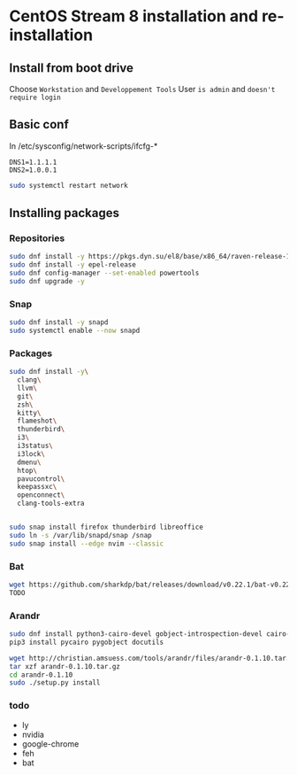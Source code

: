 # CentOS Stream 8 installation and re-installation

## Install from boot drive

Choose `Workstation` and `Developpement Tools`
User `is admin` and `doesn't require login`

## Basic conf
In /etc/sysconfig/network-scripts/ifcfg-\*
```
DNS1=1.1.1.1
DNS2=1.0.0.1
```

```sh
sudo systemctl restart network
```

## Installing packages

### Repositories
```sh
sudo dnf install -y https://pkgs.dyn.su/el8/base/x86_64/raven-release-1.0-3.el8.noarch.rpm
sudo dnf install -y epel-release
sudo dnf config-manager --set-enabled powertools
sudo dnf upgrade -y
```

### Snap
```sh
sudo dnf install -y snapd
sudo systemctl enable --now snapd
```

### Packages
```sh
sudo dnf install -y\
  clang\
  llvm\
  git\
  zsh\
  kitty\
  flameshot\
  thunderbird\
  i3\
  i3status\
  i3lock\
  dmenu\
  htop\
  pavucontrol\
  keepassxc\
  openconnect\
  clang-tools-extra


sudo snap install firefox thunderbird libreoffice
sudo ln -s /var/lib/snapd/snap /snap
sudo snap install --edge nvim --classic
```

### Bat
```sh
wget https://github.com/sharkdp/bat/releases/download/v0.22.1/bat-v0.22.1-x86_64-unknown-linux-musl.tar.gz
TODO
```
### Arandr
```sh
sudo dnf install python3-cairo-devel gobject-introspection-devel cairo-gobject-devel
pip3 install pycairo pygobject docutils

wget http://christian.amsuess.com/tools/arandr/files/arandr-0.1.10.tar.gz
tar xzf arandr-0.1.10.tar.gz
cd arandr-0.1.10
sudo ./setup.py install
```

### todo

- ly
- nvidia
- google-chrome
- feh
- bat
